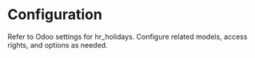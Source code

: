 # Configuration

Refer to Odoo settings for hr_holidays. Configure related models, access rights, and options as needed.
